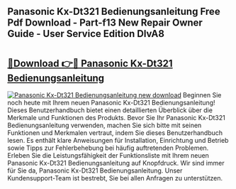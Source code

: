 ## Panasonic Kx-Dt321 Bedienungsanleitung Free Pdf Download - Part-f13 New Repair Owner Guide - User Service Edition DlvA8

# <h2><a href="http://df57uk8.blite.top/?on=Panasonic+Kx-Dt321+Bedienungsanleitung">🔗Download 👉🔴 Panasonic Kx-Dt321 Bedienungsanleitung</a></h2>

[![Panasonic Kx-Dt321 Bedienungsanleitung new download](https://i.imgur.com/lujVjoI.png)](http://df57uk8.blite.top/?on=Panasonic+Kx-Dt321+Bedienungsanleitung)
Beginnen Sie noch heute mit Ihrem neuen Panasonic Kx-Dt321 Bedienungsanleitung! Dieses Benutzerhandbuch bietet einen detaillierten Überblick über die Merkmale und Funktionen des Produkts. Bevor Sie Ihr Panasonic Kx-Dt321 Bedienungsanleitung verwenden, machen Sie sich bitte mit seinen Funktionen und Merkmalen vertraut, indem Sie dieses Benutzerhandbuch lesen. Es enthält klare Anweisungen für Installation, Einrichtung und Betrieb sowie Tipps zur Fehlerbehebung bei häufig auftretenden Problemen. Erleben Sie die Leistungsfähigkeit der Funktionsliste mit Ihrem neuen Panasonic Kx-Dt321 Bedienungsanleitung auf Knopfdruck. Wir sind immer für Sie da, Panasonic Kx-Dt321 Bedienungsanleitung. Unser Kundensupport-Team ist bestrebt, Sie bei allen Anfragen zu unterstützen.
